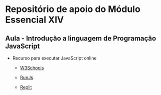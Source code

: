 # Repositório de apoio do Módulo Essencial XIV

## Aula - Introdução a linguagem de Programação JavaScript

- Recurso para executar JavaScript online

  - [W3Schools](https://www.w3schools.com/js/js_editor.asp)

  - [RunJs](https://runjs.app/play)

  - [Replit](https://replit.com/)
